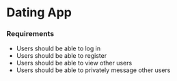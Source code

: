 # Dating App

### Requirements
- Users should be able to log in
- Users should be able to register
- Users should be able to view other users
- Users should be able to privately message other users